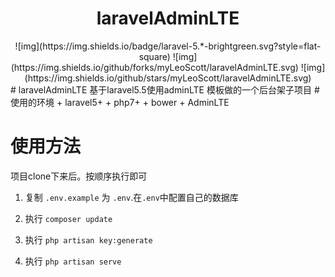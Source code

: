 
<h1 align="center">laravelAdminLTE</h1>
<div align=center>
![img](https://img.shields.io/badge/laravel-5.*-brightgreen.svg?style=flat-square)
![img](https://img.shields.io/github/forks/myLeoScott/laravelAdminLTE.svg)
![img](https://img.shields.io/github/stars/myLeoScott/laravelAdminLTE.svg)
</div>
# laravelAdminLTE
基于laravel5.5使用adminLTE 模板做的一个后台架子项目
# 使用的环境
+ laravel5+
+ php7+
+ bower
+ AdminLTE

# 使用方法

项目clone下来后。按顺序执行即可

1. 复制 `.env.example` 为 `.env`.在`.env`中配置自己的数据库

2. 执行 `composer update`

3. 执行 `php artisan key:generate`

4. 执行 `php artisan serve`


